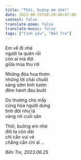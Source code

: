 ```yaml
---
title: "Thôi, buông em nhé!"
date: 2023-06-25T20:29:40+07:00
contest: false
translate-poem: false
translate-music: false
tags: ["tình yêu", "Bến Tre"]
---
```

Em về đi nhé  
người ta quên rồi  
còn ai mà đợi  
giữa mùa thu rơi  
  
Những đóa hoa thơm  
những lời chải chuốt  
sáng sớm tinh tươm  
đêm hành đau buốt  
  
Dù thương cho mấy  
cũng hóa người dưng  
tình đời như lá  
vàng rơi cuối sân  
  
Thôi, buông em nhé  
đời ta còn dài  
chỉ cần vui vẻ  
chẳng cần chi ai ..  
  
*Bến Tre, 2023.06.25*